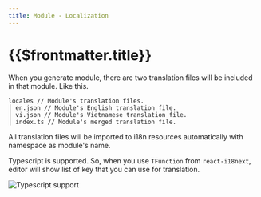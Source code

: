 ```yaml
---
title: Module - Localization
---
```


# {{$frontmatter.title}}

When you generate module, there are two translation files will be included in that module. Like this.

```
locales // Module's translation files.
│ en.json // Module's English translation file.
│ vi.json // Module's Vietnamese translation file.
│ index.ts // Module's merged translation file.
```

All translation files will be imported to i18n resources automatically with namespace as module's name.

Typescript is supported. So, when you use `TFunction` from `react-i18next`, editor will show list of key that you can use for translation.

![Typescript support](/screenshots/i18n-typescript.png)
